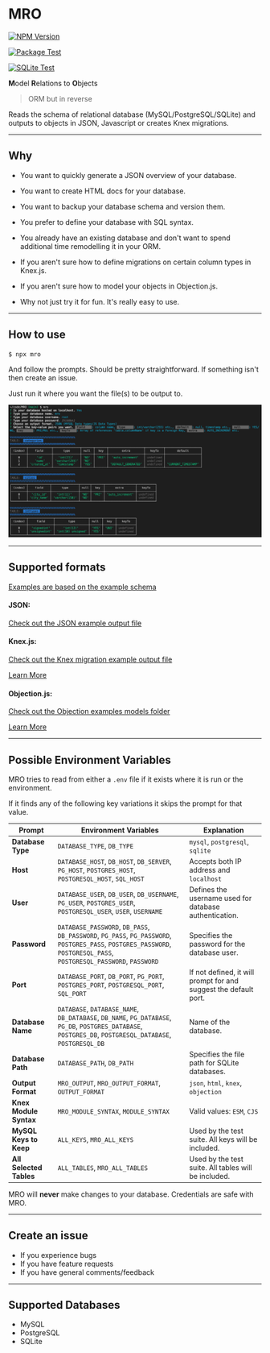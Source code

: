 # MRO

[![NPM Version][npm-version-image]][npm-url]

[![Package Test](https://github.com/anderslatif/MRO/actions/workflows/mysql.yml/badge.svg?label=Package%20Test)](https://github.com/anderslatif/MRO/actions/workflows/linkPackageTestSQLite.yml)
<!-- [![MySQL Test](https://github.com/anderslatif/MRO/actions/workflows/mysql.yml/badge.svg?label=MySQL%20Test)](https://github.com/anderslatif/MRO/actions/workflows/mysql.yml)
[![PostgreSQL Test](https://github.com/anderslatif/MRO/actions/workflows/postgresql.yml/badge.svg?label=PostgreSQL%20Test)](https://github.com/anderslatif/MRO/actions/workflows/postgresql.yml) -->
[![SQLite Test](https://github.com/anderslatif/MRO/actions/workflows/sqlite.yml/badge.svg?label=SQLite%20Test)](https://github.com/anderslatif/MRO/actions/workflows/sqlite.yml)


**M**odel **R**elations to **O**bjects

> ORM but in reverse

Reads the schema of relational database (MySQL/PostgreSQL/SQLite) and outputs to objects in JSON, Javascript or creates Knex migrations. 

---

## Why

- You want to quickly generate a JSON overview of your database.

- You want to create HTML docs for your database.

- You want to backup your database schema and version them.

- You prefer to define your database with SQL syntax.

- You already have an existing database and don't want to spend additional time remodelling it in your ORM.

- If you aren't sure how to define migrations on certain column types in Knex.js.

- If you aren't sure how to model your objects in Objection.js.

- Why not just try it for fun. It's really easy to use.

---

## How to use

```bash
$ npx mro
```

And follow the prompts. Should be pretty straightforward. If something isn't then create an issue. 

Just run it where you want the file(s) to be output to. 

![Cli Example](./examples/cli_example.png)

---

## Supported formats

[Examples are based on the example schema](/examples/example_schema.sql)

#### JSON:

[Check out the JSON example output file](/examples/jsonschema.json)

#### Knex.js: 

[Check out the Knex migration example output file](/examples/20210809039554_mro_migration.js)

[Learn More](http://knexjs.org/#Migrations-API)

#### Objection.js: 

[Check out the Objection examples models folder](/examples/objection_models)

[Learn More](https://vincit.github.io/objection.js/guide/models.html#examples)

---

## Possible Environment Variables

MRO tries to read from either a `.env` file if it exists where it is run or the environment.

If it finds any of the following key variations it skips the prompt for that value.


| **Prompt**                 | **Environment Variables**                                                                               | **Explanation**                                                                              |
|----------------------------|-------------------------------------------------------------------------------------------------------|--------------------------------------------------------------------------------------------|
| **Database Type**          | `DATABASE_TYPE`, `DB_TYPE`                                                                           | `mysql`, `postgresql`, `sqlite`                                                           |
| **Host**                   | `DATABASE_HOST`, `DB_HOST`, `DB_SERVER`, `PG_HOST`, `POSTGRES_HOST`, `POSTGRESQL_HOST`, `SQL_HOST`   | Accepts both IP address and `localhost`                                                   |
| **User**                   | `DATABASE_USER`, `DB_USER`, `DB_USERNAME`, `PG_USER`, `POSTGRES_USER`, `POSTGRESQL_USER`, `USER`, `USERNAME` | Defines the username used for database authentication.                                     |
| **Password**               | `DATABASE_PASSWORD`, `DB_PASS`, `DB_PASSWORD`, `PG_PASS`, `PG_PASSWORD`, `POSTGRES_PASS`, `POSTGRES_PASSWORD`, `POSTGRESQL_PASS`, `POSTGRESQL_PASSWORD`, `PASSWORD` | Specifies the password for the database user.                                             |
| **Port**                   | `DATABASE_PORT`, `DB_PORT`, `PG_PORT`, `POSTGRES_PORT`, `POSTGRESQL_PORT`, `SQL_PORT`                | If not defined, it will prompt for and suggest the default port.                          |
| **Database Name**          | `DATABASE`, `DATABASE_NAME`, `DB_DATABASE`, `DB_NAME`, `PG_DATABASE`, `PG_DB`, `POSTGRES_DATABASE`, `POSTGRES_DB`, `POSTGRESQL_DATABASE`, `POSTGRESQL_DB` | Name of the database.                                                   |
| **Database Path**          | `DATABASE_PATH`, `DB_PATH`                                                                           | Specifies the file path for SQLite databases.                                             |
| **Output Format**          | `MRO_OUTPUT`, `MRO_OUTPUT_FORMAT`, `OUTPUT_FORMAT`                                                  | `json`, `html`, `knex`, `objection` |
| **Knex Module Syntax**     | `MRO_MODULE_SYNTAX`, `MODULE_SYNTAX`                                                                | Valid values: `ESM`, `CJS`                                                                          |
| **MySQL Keys to Keep**     | `ALL_KEYS`, `MRO_ALL_KEYS`                                                      | Used by the test suite. All keys will be included.                                         |
| **All Selected Tables**    | `ALL_TABLES`, `MRO_ALL_TABLES`                                                                      | Used by the test suite. All tables will be included.                                       |


MRO will **never** make changes to your database. Credentials are safe with MRO. 

---

## Create an issue

- If you experience bugs
- If you have feature requests 
- If you have general comments/feedback 

---

## Supported Databases

- MySQL
- PostgreSQL
- SQLite


[npm-version-image]: https://img.shields.io/npm/v/mro.svg
[npm-url]: https://www.npmjs.com/package/mro
[npm-install-size-url]: https://packagephobia.com/result?p=mro
